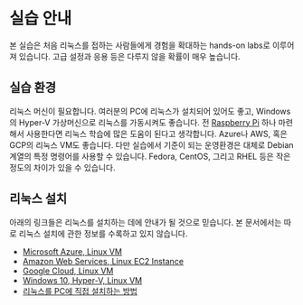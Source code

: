 # 실습 안내

본 실습은 처음 리눅스를 접하는 사람들에게
경험을 확대하는 hands-on labs로 이루어져 있습니다.
고급 설정과 응용 등은 다루지 않을 확률이 매우 높습니다.

## 실습 환경

리눅스 머신이 필요합니다. 
여러분의 PC에 리눅스가 설치되어 있어도 좋고, 
Windows의 Hyper-V 가상머신으로 리눅스를 가동시켜도 좋습니다. 
전 [Raspberry Pi](https://www.raspberrypi.org/) 하나 마련해서 사용한다면 리눅스 학습에 많은 도움이 된다고 생각합니다. 
Azure나 AWS, 혹은 GCP의 리눅스 VM도 좋습니다. 
다만 실습에서 기준이 되는 운영환경은 대체로 Debian 계열의 특정 명령어를 사용할 수 있습니다.
Fedora, CentOS, 그리고 RHEL 등은 작은 정도의 차이가 있을 수 있습니다.

## 리눅스 설치

아래의 링크들은 리눅스를 설치하는 데에 안내가 될 것으로 믿습니다. 본 문서에서는 따로 리눅스 설치에 관한 정보를 수록하고 있지 않습니다.

- [Microsoft Azure, Linux VM](https://docs.microsoft.com/ko-kr/azure/virtual-machines/linux/quick-create-portal)
- [Amazon Web Services, Linux EC2 Instance](https://docs.aws.amazon.com/ko_kr/AWSEC2/latest/UserGuide/EC2_GetStarted.html)
- [Google Cloud, Linux VM](https://cloud.google.com/compute/docs/quickstart-linux?hl=ko)
- [Windows 10, Hyper-V, Linux VM](https://blogs.windows.com/windowsdeveloper/2018/09/17/run-ubuntu-virtual-machines-made-even-easier-with-hyper-v-quick-create/)
- [리눅스를 PC에 직접 설치하는 방법](https://ubuntu.com/tutorials/install-ubuntu-desktop#1-overview)
